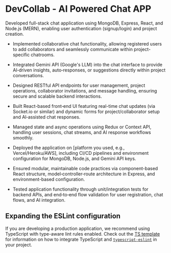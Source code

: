 
# DevCollab - AI Powered Chat APP
Developed full-stack chat application using MongoDB, Express, React, and Node.js (MERN), enabling user authentication (signup/login) and project creation.

- Implemented collaborative chat functionality, allowing registered users to add collaborators and seamlessly communicate within project-specific chatrooms.

- Integrated Gemini API (Google's LLM) into the chat interface to provide AI‑driven insights, auto‑responses, or suggestions directly within project conversations.

- Designed RESTful API endpoints for user management, project operations, collaborator invitations, and message handling, ensuring secure and scalable backend interactions.

- Built React-based front‑end UI featuring real-time chat updates (via Socket.io or similar) and dynamic forms for project/collaborator setup and AI‑assisted chat responses.

- Managed state and async operations using Redux or Context API, handling user sessions, chat streams, and AI response workflows smoothly.

- Deployed the application on [platform you used, e.g., Vercel/Heroku/AWS], including CI/CD pipelines and environment configuration for MongoDB, Node.js, and Gemini API keys.

- Ensured modular, maintainable code practices via component-based React structure, model‑controller‑route architecture in Express, and environment-based configuration.

- Tested application functionality through unit/integration tests for backend APIs, and end‑to‑end flow validation for user registration, chat flows, and AI integration.

## Expanding the ESLint configuration

If you are developing a production application, we recommend using TypeScript with type-aware lint rules enabled. Check out the [TS template](https://github.com/vitejs/vite/tree/main/packages/create-vite/template-react-ts) for information on how to integrate TypeScript and [`typescript-eslint`](https://typescript-eslint.io) in your project.
